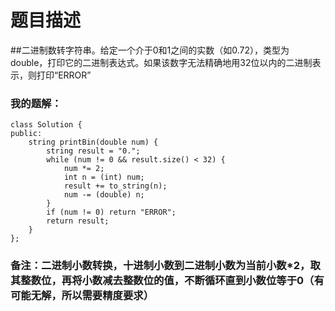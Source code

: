 # 题目描述
##二进制数转字符串。给定一个介于0和1之间的实数（如0.72），类型为double，打印它的二进制表达式。如果该数字无法精确地用32位以内的二进制表示，则打印“ERROR”
### 我的题解：
```
class Solution {
public:
    string printBin(double num) {
        string result = "0.";
        while (num != 0 && result.size() < 32) {
            num *= 2;
            int n = (int) num;
            result += to_string(n);
            num -= (double) n;
        }
        if (num != 0) return "ERROR";
        return result;
    }
};
```
### **备注**：二进制小数转换，十进制小数到二进制小数为当前小数*2，取其整数位，再将小数减去整数位的值，不断循环直到小数位等于0（有可能无解，所以需要精度要求）